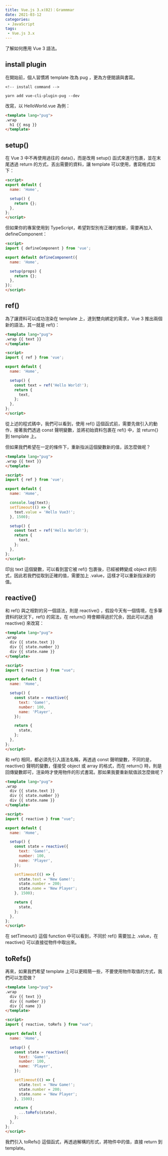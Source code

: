 ```yaml
---
title: Vue.js 3.x(02)：Grammmar
date: 2021-03-12
categories: 
 - JavaScript
tags:
 - Vue.js 3.x
---
```

了解如何應用 Vue 3 語法。
<!--more-->
## install plugin
在開始前，個人習慣將 template 改為 pug ，更為方便閱讀與書寫。
```
<!-- install command -->

yarn add vue-cli-plugin-pug --dev
```
改寫，以 HelloWorld.vue 為例：
``` HTML
<template lang="pug">
.wrap
  h1 {{ msg }}
</template>
```
## setup()
在 Vue 3 中不再使用過往的 data()，而是改用 setup() 函式來進行包裹，並在末尾透過 return 的方式，丟出需要的資料，讓 template 可以使用，書寫格式如下：
``` HTML
<script>
export default {
  name: 'Home',

  setup() {
    return {};
  },
};
</script>
```
但如果你的專案使用到 TypeScript，希望對型別有正確的推斷，需要再加入 defineComponent：
``` HTML
<script>
import { defineComponent } from 'vue';

export default defineComponent({
  name: 'Home',

  setup(props) {
    return {};
  },
});
</script>
```
## ref()
為了讓資料可以成功渲染在 template 上，達到雙向綁定的需求，Vue 3 推出兩個新的語法，其一就是 ref()：
``` HTML
<template lang="pug">
.wrap {{ text }}
</template>

<script>
import { ref } from 'vue';

export default {
  name: 'Home',

  setup() {
    const text = ref('Hello World!');
    return {
      text,
    };
  },
};
</script>
```
從上述的程式碼中，我們可以看到，使用 ref() 這個函式前，需要先做引入的動作，接著我們透過 const 聲明變數，並將初始資料包裹在 ref() 中，並 return{} 到 template 上。

但如果我們希望在一定的條件下，重新指派這個變數新的值，該怎麼做呢？
``` HTML
<template lang="pug">
.wrap {{ text }}
</template>

<script>
import { ref } from 'vue';

export default {
  name: 'Home',

  console.log(text);
  setTimeout(() => {
    text.value = 'Hello Vue3!';
  }, 1500);

  setup() {
    const text = ref('Hello World!');
    return {
      text,
    };
  },
};
</script>
```
印出 text 這個變數，可以看到當它被 ref() 包裹後，已經被轉變成 object 的形式，因此若我們從取到正確的值，需要加上 .value，這樣才可以重新指派新的值。

## reactive()
和 ref() 與之相對的另一個語法，則是 reactive() ，假設今天有一個情境，在多筆資料的狀況下，ref() 的寫法，在 return{} 時會顯得過於冗余，因此可以透過 reactive() 來改寫：
``` HTML
<template lang="pug">
.wrap
  div {{ state.text }}
  div {{ state.number }}
  div {{ state.name }}
</template>

<script>
import { reactive } from "vue";

export default {
  name: 'Home',

  setup() {
    const state = reactive({
      text: 'Game!',
      number: 100,
      name: 'Player',
    });

    return {
      state,
    };
  },
};
</script>
```
和 ref() 相同，都必須先引入語法名稱，再透過 const 聲明變數，不同的是， reactive() 聲明的變數，僅接受 object 或 array 的格式，而在 return{} 時，則是回傳變數即可，渲染時才使用物件的形式書寫。那如果我要重新賦值該怎麼做呢？
``` HTML
<template lang="pug">
.wrap
  div {{ state.text }}
  div {{ state.number }}
  div {{ state.name }}
</template>

<script>
import { reactive } from "vue";

export default {
  name: 'Home',

  setup() {
    const state = reactive({
      text: 'Game!',
      number: 100,
      name: 'Player',
    });

    setTimeout(() => {
      state.text = 'New Game!';
      state.number = 200;
      state.name = 'New Player';
    }, 1500);

    return {
      state,
    };
  },
};
</script>
```
在 setTimeout() 這個 function 中可以看到，不同於 ref() 需要加上 .value，在 reactive() 可以直接從物件中取出來。

## toRefs()
再來，如果我們希望 template 上可以更精簡一些，不要使用物件取值的方式，我們可以怎麼做？
``` HTML
<template lang="pug">
.wrap
  div {{ text }}
  div {{ number }}
  div {{ name }}
</template>

<script>
import { reactive, toRefs } from "vue";

export default {
  name: 'Home',

  setup() {
    const state = reactive({
      text: 'Game!',
      number: 100,
      name: 'Player',
    });

    setTimeout(() => {
      state.text = 'New Game!';
      state.number = 200;
      state.name = 'New Player';
    }, 1500);

    return {
      ...toRefs(state),
    };
  },
};
</script>
```
我們引入 toRefs() 這個函式，再透過解構的形式，將物件中的值，直接 return 到 template。